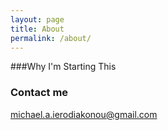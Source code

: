 ```yaml
---
layout: page
title: About
permalink: /about/
---
```


###Why I'm Starting This


### Contact me

michael.a.ierodiakonou@gmail.com